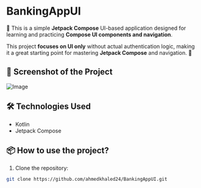 # BankingAppUI
🚀 This is a simple **Jetpack Compose** UI-based application designed for learning and practicing **Compose UI components and navigation**.  

This project **focuses on UI only** without actual authentication logic, making it a great starting point for mastering **Jetpack Compose** and navigation. 🚀  

## 📸 Screenshot of the Project
![Image](https://github.com/user-attachments/assets/fd042001-e6fd-4561-9564-3a927c701997)

## 🛠️ Technologies Used
- Kotlin
- Jetpack Compose

## 📦 How to use the project?
1. Clone the repository:
```bash
git clone https://github.com/ahmedkhaled24/BankingAppUI.git
